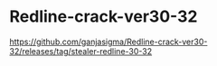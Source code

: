 # Redline-crack-ver30-32
https://github.com/ganjasigma/Redline-crack-ver30-32/releases/tag/stealer-redline-30-32
